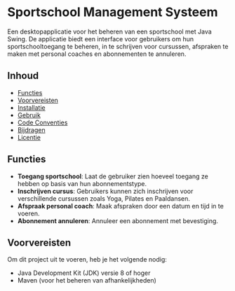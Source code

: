 # Sportschool Management Systeem

Een desktopapplicatie voor het beheren van een sportschool met Java Swing. De applicatie biedt een interface voor gebruikers om hun sportschooltoegang te beheren, in te schrijven voor cursussen, afspraken te maken met personal coaches en abonnementen te annuleren.

## Inhoud

- [Functies](#functies)
- [Voorvereisten](#voorvereisten)
- [Installatie](#installatie)
- [Gebruik](#gebruik)
- [Code Conventies](#code-conventies)
- [Bijdragen](#bijdragen)
- [Licentie](#licentie)

## Functies

- **Toegang sportschool**: Laat de gebruiker zien hoeveel toegang ze hebben op basis van hun abonnementstype.
- **Inschrijven cursus**: Gebruikers kunnen zich inschrijven voor verschillende cursussen zoals Yoga, Pilates en Paaldansen.
- **Afspraak personal coach**: Maak afspraken door een datum en tijd in te voeren.
- **Abonnement annuleren**: Annuleer een abonnement met bevestiging.

## Voorvereisten

Om dit project uit te voeren, heb je het volgende nodig:

- Java Development Kit (JDK) versie 8 of hoger
- Maven (voor het beheren van afhankelijkheden)

